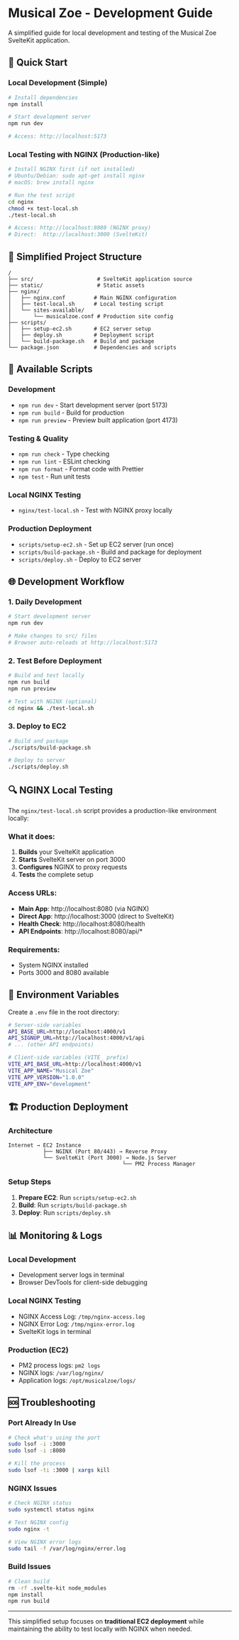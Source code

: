 # Musical Zoe - Development Guide

A simplified guide for local development and testing of the Musical Zoe SvelteKit application.

## 🚀 Quick Start

### Local Development (Simple)

```bash
# Install dependencies
npm install

# Start development server
npm run dev

# Access: http://localhost:5173
```

### Local Testing with NGINX (Production-like)

```bash
# Install NGINX first (if not installed)
# Ubuntu/Debian: sudo apt-get install nginx
# macOS: brew install nginx

# Run the test script
cd nginx
chmod +x test-local.sh
./test-local.sh

# Access: http://localhost:8080 (NGINX proxy)
# Direct:  http://localhost:3000 (SvelteKit)
```

## 📁 Simplified Project Structure

```
/
├── src/                    # SvelteKit application source
├── static/                 # Static assets
├── nginx/
│   ├── nginx.conf         # Main NGINX configuration
│   ├── test-local.sh      # Local testing script
│   └── sites-available/
│       └── musicalzoe.conf # Production site config
├── scripts/
│   ├── setup-ec2.sh       # EC2 server setup
│   ├── deploy.sh          # Deployment script
│   └── build-package.sh   # Build and package
└── package.json           # Dependencies and scripts
```

## 🔧 Available Scripts

### Development

- `npm run dev` - Start development server (port 5173)
- `npm run build` - Build for production
- `npm run preview` - Preview built application (port 4173)

### Testing & Quality

- `npm run check` - Type checking
- `npm run lint` - ESLint checking
- `npm run format` - Format code with Prettier
- `npm test` - Run unit tests

### Local NGINX Testing

- `nginx/test-local.sh` - Test with NGINX proxy locally

### Production Deployment

- `scripts/setup-ec2.sh` - Set up EC2 server (run once)
- `scripts/build-package.sh` - Build and package for deployment
- `scripts/deploy.sh` - Deploy to EC2 server

## 🌐 Development Workflow

### 1. Daily Development

```bash
# Start development server
npm run dev

# Make changes to src/ files
# Browser auto-reloads at http://localhost:5173
```

### 2. Test Before Deployment

```bash
# Build and test locally
npm run build
npm run preview

# Test with NGINX (optional)
cd nginx && ./test-local.sh
```

### 3. Deploy to EC2

```bash
# Build and package
./scripts/build-package.sh

# Deploy to server
./scripts/deploy.sh
```

## 🔍 NGINX Local Testing

The `nginx/test-local.sh` script provides a production-like environment locally:

### What it does:

1. **Builds** your SvelteKit application
2. **Starts** SvelteKit server on port 3000
3. **Configures** NGINX to proxy requests
4. **Tests** the complete setup

### Access URLs:

- **Main App**: http://localhost:8080 (via NGINX)
- **Direct App**: http://localhost:3000 (direct to SvelteKit)
- **Health Check**: http://localhost:8080/health
- **API Endpoints**: http://localhost:8080/api/\*

### Requirements:

- System NGINX installed
- Ports 3000 and 8080 available

## 🚨 Environment Variables

Create a `.env` file in the root directory:

```bash
# Server-side variables
API_BASE_URL=http://localhost:4000/v1
API_SIGNUP_URL=http://localhost:4000/v1/api
# ... (other API endpoints)

# Client-side variables (VITE_ prefix)
VITE_API_BASE_URL=http://localhost:4000/v1
VITE_APP_NAME="Musical Zoe"
VITE_APP_VERSION="1.0.0"
VITE_APP_ENV="development"
```

## 🏗️ Production Deployment

### Architecture

```
Internet → EC2 Instance
           ├── NGINX (Port 80/443) → Reverse Proxy
           └── SvelteKit (Port 3000) → Node.js Server
                                    └── PM2 Process Manager
```

### Setup Steps

1. **Prepare EC2**: Run `scripts/setup-ec2.sh`
2. **Build**: Run `scripts/build-package.sh`
3. **Deploy**: Run `scripts/deploy.sh`

## 📊 Monitoring & Logs

### Local Development

- Development server logs in terminal
- Browser DevTools for client-side debugging

### Local NGINX Testing

- NGINX Access Log: `/tmp/nginx-access.log`
- NGINX Error Log: `/tmp/nginx-error.log`
- SvelteKit logs in terminal

### Production (EC2)

- PM2 process logs: `pm2 logs`
- NGINX logs: `/var/log/nginx/`
- Application logs: `/opt/musicalzoe/logs/`

## 🆘 Troubleshooting

### Port Already In Use

```bash
# Check what's using the port
sudo lsof -i :3000
sudo lsof -i :8080

# Kill the process
sudo lsof -ti :3000 | xargs kill
```

### NGINX Issues

```bash
# Check NGINX status
sudo systemctl status nginx

# Test NGINX config
sudo nginx -t

# View NGINX error logs
sudo tail -f /var/log/nginx/error.log
```

### Build Issues

```bash
# Clean build
rm -rf .svelte-kit node_modules
npm install
npm run build
```

---

This simplified setup focuses on **traditional EC2 deployment** while maintaining the ability to test locally with NGINX when needed.
